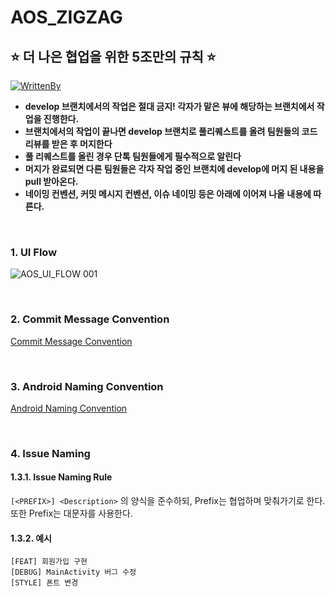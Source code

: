 # AOS_ZIGZAG
## :star: 더 나은 협업을 위한 5조만의 규칙 :star:

[![WrittenBy](https://img.shields.io/badge/Written%20by-mdb1217-white.svg)](https://github.com/mdb1217)

- **develop 브랜치에서의 작업은 절대 금지! 각자가 맡은 뷰에 해당하는 브랜치에서 작업을 진행한다.**
- **브랜치에서의 작업이 끝나면 develop 브랜치로 풀리퀘스트를 올려 팀원들의 코드리뷰를 받은 후 머지한다**
- **풀 리퀘스트를 올린 경우 단톡 팀원들에게 필수적으로 알린다**
- **머지가 완료되면 다른 팀원들은 각자 작업 중인 브랜치에 develop에 머지 된 내용을 pull 받아온다.**
- **네이밍 컨벤션, 커밋 메시지 컨벤션, 이슈 네이밍 등은 아래에 이어져 나올 내용에 따른다.**

<br>

### 1. UI Flow
![AOS_UI_FLOW 001](https://user-images.githubusercontent.com/70698151/118375041-20b33900-b5fa-11eb-95e4-8aaeb30144e3.jpeg)


<br>

### 2. Commit Message Convention

[Commit Message Convention](https://github.com/8-seconds/WIKI_FOR_8_SECONDS/blob/main/GitHub/CommitMessageConvention.md)

<br>

### 3. Android Naming Convention

[Android Naming Convention](https://github.com/8-seconds/WIKI_FOR_8_SECONDS/blob/main/Android/tip/AndroidNamingConvention.md)

<br>

### 4. Issue Naming

#### 1.3.1. Issue Naming Rule

`[<PREFIX>] <Description>` 의 양식을 준수하되, Prefix는 협업하며 맞춰가기로 한다. 또한 Prefix는 대문자를 사용한다.

#### 1.3.2. 예시

```
[FEAT] 회원가입 구현
[DEBUG] MainActivity 버그 수정
[STYLE] 폰트 변경
```
